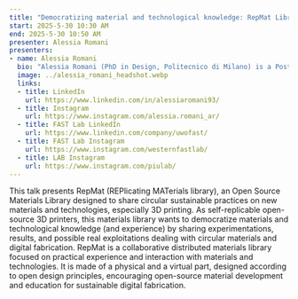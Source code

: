 ```yaml
---
title: "Democratizing material and technological knowledge: RepMat Library (REPlicating MATerials Library)"
start: 2025-5-30 10:30 AM
end: 2025-5-30 10:50 AM
presenter: Alessia Romani
presenters:
- name: Alessia Romani
  bio: "Alessia Romani (PhD in Design, Politecnico di Milano) is a Postdoctoral Researcher at the Free Appropriate Sustainable Technology (FAST) Lab, Western University (Canada). Her research explores the interconnections between design, materials, 3D printing, and sustainability, bridging design and engineering through open-source technologies and materials."
  image: ../alessia_romani_headshot.webp
  links:
  - title: LinkedIn
    url: https://www.linkedin.com/in/alessiaromani93/
  - title: Instagram
    url: https://www.instagram.com/alessia.romani_ar/
  - title: FAST Lab LinkedIn
    url: https://www.linkedin.com/company/uwofast/
  - title: FAST Lab Instagram
    url: https://www.instagram.com/westernfastlab/
  - title: LAB Instagram
    url: https://www.instagram.com/piulab/
---
```


This talk presents RepMat (REPlicating MATerials library), an Open Source Materials Library designed to share circular sustainable practices on new materials and technologies, especially 3D printing. As self-replicable open-source 3D printers, this materials library wants to democratize materials and technological knowledge (and experience) by sharing experimentations, results, and possible real exploitations dealing with circular materials and digital fabrication. RepMat is a collaborative distributed materials library focused on practical experience and interaction with materials and technologies. It is made of a physical and a virtual part, designed according to open design principles, encouraging open-source material development and education for sustainable digital fabrication.
